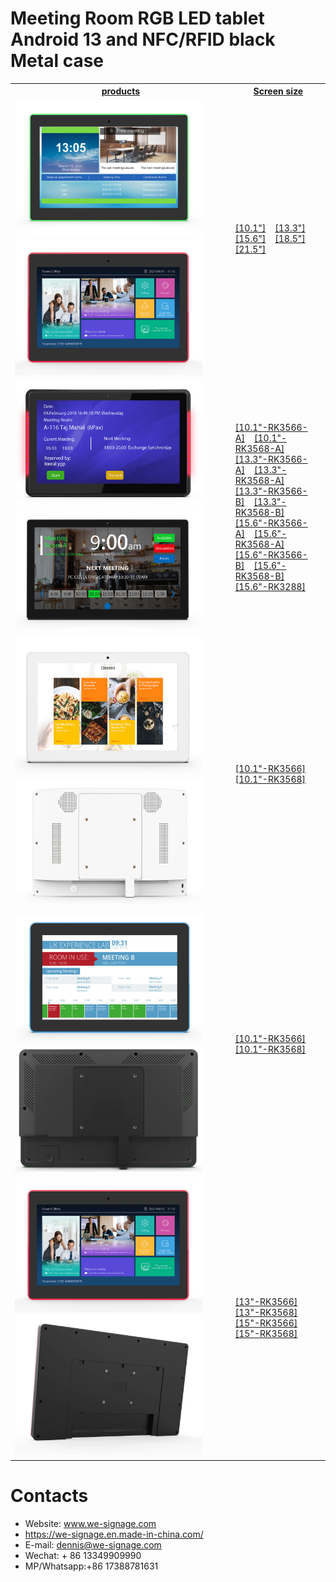 # Meeting Room RGB LED tablet Android 13 and NFC/RFID black Metal case


<table textalign="center">
<tr>
    <th><a href="">products</a></th>
    <th><a href="">Screen size</a></th>
    
</tr>
<tr>
    <td ><a href=""><img src="./img/1.jpg" width="300" height="auto"/><img src="./img/2.jpg" width="300" height="auto"/></a></td>
    <td>
        <a href="./specification/10.1_3566.png">[10.1"]</a>&nbsp;&nbsp;&nbsp;
        <a href="./specification/13.3_3566.png">[13.3"]</a>&nbsp;&nbsp;&nbsp;
        <a href="./specification/15.6_3566.png">[15.6"]</a>&nbsp;&nbsp;&nbsp;
        <a href="./specification/18.5_3566.png">[18.5"]</a>&nbsp;&nbsp;&nbsp;
        <a href="./specification/21.5_3566.png">[21.5"]</a>&nbsp;&nbsp;&nbsp;
    </td>
</tr>

<tr>
    <td ><a href=""><img src="./img/type1-1.jpg" width="300" height="auto"/><img src="./img/type1-2.jpg" width="300" height="auto"/></a></td>
    <td width="30%">
        <a href="./specification/type1-10.1-3566.jpg">[10.1"-RK3566-A]</a>&nbsp;&nbsp;&nbsp;
        <a href="./specification/type1-10.1-3568.jpg">[10.1"-RK3568-A]</a>&nbsp;&nbsp;&nbsp;
        <a href="./specification/Type1-13.3-3566.jpg">[13.3"-RK3566-A]</a>&nbsp;&nbsp;&nbsp;
        <a href="./specification/Type1-13.3-3568.jpg">[13.3"-RK3568-A]</a>&nbsp;&nbsp;&nbsp;
         <a href="./specification/type1-13.3-3566-B.jpg">[13.3"-RK3566-B]</a>&nbsp;&nbsp;&nbsp;
        <a href="./specification/type1-13.3-3568-B.jpg">[13.3"-RK3568-B]</a>&nbsp;&nbsp;&nbsp;
        <a href="./specification/type1-15.6-3566.jpg">[15.6"-RK3566-A]</a>&nbsp;&nbsp;&nbsp;
        <a href="./specification/type1-15.6-3568.jpg">[15.6"-RK3568-A]</a>&nbsp;&nbsp;&nbsp;
        <a href="./specification/type1-15.6-3566-B.jpg">[15.6"-RK3566-B]</a>&nbsp;&nbsp;&nbsp;
        <a href="./specification/type1-15.6-3568-B.jpg">[15.6"-RK3568-B]</a>&nbsp;&nbsp;&nbsp;
        <a href="./specification/type1-15.6-3288.png">[15.6"-RK3288]</a>&nbsp;&nbsp;&nbsp;
    </td>
</tr>

<tr>
    <td ><a href=""><img src="./img/type2-1.jpg" width="300" height="auto"/><img src="./img/type2-2.jpg" width="300" height="auto"/></a></td>
    <td>
        <a href="./specification/type2-10.1-3566.jpg">[10.1"-RK3566]</a>&nbsp;&nbsp;&nbsp;
        <a href="./specification/type2-10.1-3568.jpg">[10.1"-RK3568]</a>&nbsp;&nbsp;&nbsp;
    </td>
</tr>


<tr>
    <td ><a href=""><img src="./img/type4-1.jpg" width="300" height="auto"/><img src="./img/type4-2.jpg" width="300" height="auto"/></a></td>
    <td>
        <a href="./specification/type4-10.1-3566.jpg">[10.1"-RK3566]</a>&nbsp;&nbsp;&nbsp;
        <a href="./specification/type4-10.1-3568.jpg">[10.1"-RK3568]</a>&nbsp;&nbsp;&nbsp;
    </td>
</tr>

<tr>
    <td ><a href=""><img src="./img/type5-1.jpg" width="300" height="auto"/><img src="./img/type5-2.jpg" width="300" height="auto"/></a></td>
    <td>
        <a href="./specification/type5-13-3566.jpg">[13"-RK3566]</a>&nbsp;&nbsp;&nbsp;
        <a href="./specification/type5-13-3568.jpg">[13"-RK3568]</a>&nbsp;&nbsp;&nbsp;
         <a href="./specification/type5-15-3566.jpg">[15"-RK3566]</a>&nbsp;&nbsp;&nbsp;
        <a href="./specification/type5-15-3568.jpg">[15"-RK3568]</a>&nbsp;&nbsp;&nbsp;
    </td>
</tr>

</table>

# Contacts

- Website: www.we-signage.com
- https://we-signage.en.made-in-china.com/
- E-mail: dennis@we-signage.com
- Wechat: + 86 13349909990
- MP/Whatsapp:+86 17388781631
